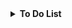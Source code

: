 <details>
  <summary><b>To Do List</b></summary>
  <p>The <b>Kanban Board:</b> </p>
  <ul>
<table>
<thead>
<tr>
<th>Completed</th>
<th>In Progress</th>
<th>To Do</th>
</tr>
</thead>
<tbody>
<tr>
<td>
<ul>
  
  <details>
      <summary>Tasks</summary>
      <li>Set up a new .NET console application project.</li>
      <li>Create the Character and Equipment classes to hold game data.</li>
      <li>Implement the main game loop and the GameState management system.</li>
      <li>Design and implement the Home Screen with the character ASCII art and main menu.</li>
      <li>Create the Battle sub-menu with Campaign and Dungeon options. Use a progress check to conditionally display the Dungeon option.</li>
      <li>Define the data for the first Campaign stage, including the Goblin enemy.\</li>
      <li>Implement the core turn-based combat system.\</li>
      <li>Implement the fixed rewards system to give gold after a fight.</li>
  </details>

</ul>
</td>
<td>
<ul></ul>
</td>
<td>
<ul>
<li>Implement a basic Equipment screen to show the player's gear and stats.</li>
<li>Implement the equipment upgrade logic.</li>
<li>Implement more feedback from combat UI.</li>
<li>Implement Dungeon logic and unlock stages</li>
</ul>
</td>
</tr>
</tbody>
</table>
  </ul>
</details>
